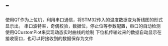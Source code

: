 # -
使用QT作为上位机，利用串口通信，将STM32传入的温度数据变为折线图的形式显示出。
串口波特率，奇偶校验，数据位，停止位等参数配置，串口的自动检测
使用QCustomPlot来实现动态实时曲线的绘制
下位机传输过来的数据自动显示在接收窗口，也可以将接收到的数据保存为文件
